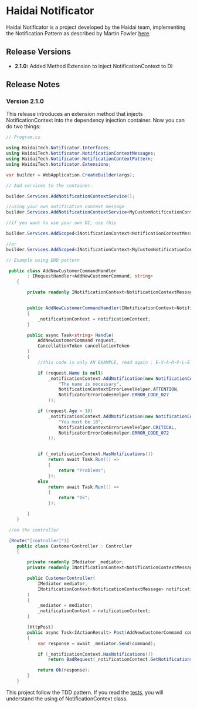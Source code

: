 # Haidai Notificator

Haidai Notificator is a project developed by the Haidai team, implementing the Notification Pattern as described by Martin Fowler [here](https://www.martinfowler.com/eaaDev/Notification.html).

## Release Versions

- **2.1.0:** Added Method Extension to inject NotificationContext to DI

## Release Notes

### Version 2.1.0

This release introduces an extension method that injects NotificationContext into the dependency injection container. Now you can do two things:

```csharp
// Program.cs

using HaidaiTech.Notificator.Interfaces;
using HaidaiTech.Notificator.NotificationContextMessages;
using HaidaiTech.Notificator.NotificationContextPattern;
using HaidaiTech.Notificator.Extensions;

var builder = WebApplication.CreateBuilder(args);

// Add services to the container.

builder.Services.AddNotificationContextService();

//using your own notification context message
builder.Services.AddNotificationContextService<MyCustomNotificationContextMessage>();

//if you want to use your own DI, use this

builder.Services.AddScoped<INotificationContext<NotificationContextMessage>, NotificationContext<NotificationContextMessage>>();

//or 
builder.Services.AddScoped<INotificationContext<MyCustomNotificationContextMessage>, NotificationContext<MyCustomNotificationContextMessage>>();

```


```csharp
// Example using DDD pattern

 public class AddNewCustomerCommandHandler
        : IRequestHandler<AddNewCustomerCommand, string>
    {

        private readonly INotificationContext<NotificationContextMessage> _notificationContext;


        public AddNewCustomerCommandHandler(INotificationContext<NotificationContextMessage> notificationContext)
        {
            _notificationContext = notificationContext;
        }

        public async Task<string> Handle(
            AddNewCustomerCommand request,
            CancellationToken cancellationToken
        )
        {
            //this code is only AN EXAMPLE, read again : E-X-A-M-P-L-E !!!! XD~

            if (request.Name is null)
                _notificationContext.AddNotification(new NotificationContextMessage(
                    "The name is necessary",
                    NotificationContextErrorLevelHelper.ATTENTION,
                    NotificatorErrorCodesHelper.ERROR_CODE_027
                ));

            if (request.Age < 18)
                _notificationContext.AddNotification(new NotificationContextMessage(
                    "You must be 18",
                    NotificationContextErrorLevelHelper.CRITICAL,
                    NotificatorErrorCodesHelper.ERROR_CODE_072
                ));


            if (_notificationContext.HasNotifications())
                return await Task.Run(() =>
                {
                    return "Problems";
                });
            else
                return await Task.Run(() =>
                {
                    return "Ok";
                });

        }
    }

```

```csharp
 //on the controller

 [Route("[controller]")]
    public class CustomerController : Controller
    {

        private readonly IMediator _mediator;
        private readonly INotificationContext<NotificationContextMessage> _notificationContext;

        public CustomerController(
            IMediator mediator,
            INotificationContext<NotificationContextMessage> notificationContext
        )
        {
            _mediator = mediator;
            _notificationContext = notificationContext;
        }

        [HttpPost]
        public async Task<IActionResult> Post(AddNewCustomerCommand command)
        {
            var response = await _mediator.Send(command);

            if (_notificationContext.HasNotifications())
                return BadRequest(_notificationContext.GetNotifications());

            return Ok(response);
        }
    }

```


This project follow the TDD pattern. If you read the [tests](https://github.com/Haidai-Tech/HaidaiTech.Notificator/tree/main/tests), you will understand the using of NotificationContext class.
